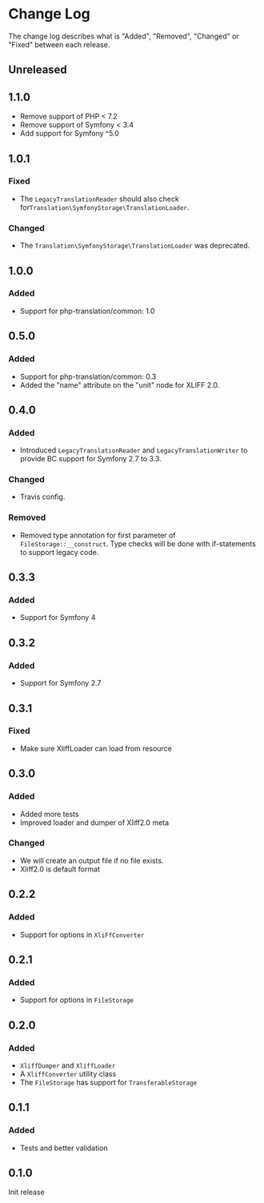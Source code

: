 # Change Log

The change log describes what is "Added", "Removed", "Changed" or "Fixed" between each release.

## Unreleased

## 1.1.0

- Remove support of PHP < 7.2
- Remove support of Symfony < 3.4
- Add support for Symfony ^5.0

## 1.0.1

### Fixed

- The `LegacyTranslationReader` should also check for`Translation\SymfonyStorage\TranslationLoader`.

### Changed

- The `Translation\SymfonyStorage\TranslationLoader` was deprecated.

## 1.0.0

### Added

- Support for php-translation/common: 1.0

## 0.5.0

### Added

- Support for php-translation/common: 0.3
- Added the "name" attribute on the "unit" node for XLIFF 2.0.

## 0.4.0

### Added

- Introduced `LegacyTranslationReader` and `LegacyTranslationWriter` to provide BC support for Symfony 2.7 to 3.3.

### Changed

- Travis config.

### Removed

- Removed type annotation for first parameter of `FileStorage::__construct`. Type checks will be done with if-statements
to support legacy code.

## 0.3.3

### Added

- Support for Symfony 4

## 0.3.2

### Added

- Support for Symfony 2.7

## 0.3.1

### Fixed

- Make sure XliffLoader can load from resource

## 0.3.0

### Added

- Added more tests
- Improved loader and dumper of Xliff2.0 meta

### Changed

- We will create an output file if no file exists.
- Xliff2.0 is default format

## 0.2.2

### Added

- Support for options in `XliFfConverter`

## 0.2.1

### Added

- Support for options in `FileStorage`

## 0.2.0

### Added

- `XliffDumper` and `XliffLoader`
- A `XliffConverter` utility class
- The `FileStorage` has support for `TransferableStorage`

## 0.1.1

### Added

- Tests and better validation

## 0.1.0

Init release


